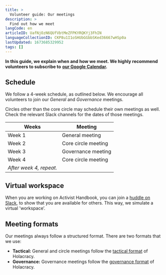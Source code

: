 ```yaml
---
title: >
  Volunteer guide: Our meetings
description: >
  Find out how we meet
langCode: en
articleID: UafNjOzN6QUfVbtMeZFPKYRQKYj3FhIN
languageCollectionID: CKP8u1I1oSHUbGGbbSKed36667wHSp0a
lastUpdated: 1673685329952
tags: []
---
```


**In this guide, we explain when and how we meet. We highly recommend volunteers to subscribe to** [**our Google Calendar**](https://calendar.google.com/calendar/u/0?cid=Y29udGFjdEBhY3RpdmlzdGhhbmRib29rLm9yZw)**.**

## Schedule

We follow a 4-week schedule, as outlined below. We encourage all volunteers to join our _General_ and _Governance_ meetings.

Circles other than the core circle may schedule their own meetings as well. Check the relevant Slack channels for the dates of those meetings.

<div><table><thead><tr><th>Weeks</th><th>Meeting</th></tr></thead><tbody><tr><td>Week 1</td><td>General meeting</td></tr><tr><td>Week 2</td><td>Core circle meeting</td></tr><tr><td>Week 3</td><td>Governance meeting</td></tr><tr><td>Week 4</td><td>Core circle meeting</td></tr><tr><td><i>After week 4, repeat.</i></td></tr></tbody></table></div>

## Virtual workspace

When you are working on Activist Handbook, you can join a [huddle on Slack](https://slack.com/help/articles/4402059015315-Start-a-huddle-in-a-channel-or-direct-message), to show that you are available for others. This way, we simulate a virtual 'workspace’.

## Meeting formats

Our meetings always follow a structured format. There are two formats that we use:

-   **Tactical:** General and circle meetings follow the [tactical format](https://www.holacracy.org/tactical-meetings) of Holacracy.
-   **Governance:** Governance meetings follow the [governance format](https://www.holacracy.org/governance-meetings) of Holacracy.